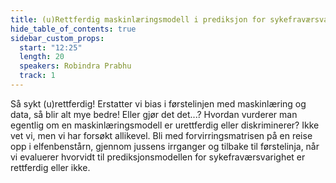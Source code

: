 ```yaml
---
title: (u)Rettferdig maskinlæringsmodell i prediksjon for sykefraværsvarighet
hide_table_of_contents: true
sidebar_custom_props:
  start: "12:25"
  length: 20
  speakers: Robindra Prabhu 
  track: 1
---
```



Så sykt (u)rettferdig! Erstatter vi bias i førstelinjen med maskinlæring og data, så blir alt mye bedre! Eller gjør det det...? Hvordan vurderer man egentlig om en maskinlæringsmodell er urettferdig eller diskriminerer? Ikke vet vi, men vi har forsøkt allikevel. Bli med forvirringsmatrisen på en reise opp i elfenbenstårn, gjennom jussens irrganger og tilbake til førstelinja, når vi evaluerer hvorvidt til prediksjonsmodellen for sykefraværsvarighet er rettferdig eller ikke.